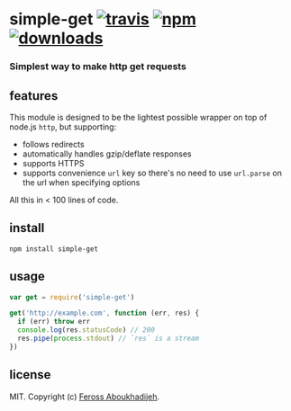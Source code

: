 # simple-get [![travis](https://img.shields.io/travis/feross/simple-get.svg)](https://travis-ci.org/feross/simple-get) [![npm](https://img.shields.io/npm/v/simple-get.svg)](https://npmjs.org/package/simple-get) [![downloads](https://img.shields.io/npm/dm/simple-get.svg)](https://npmjs.org/package/simple-get)

### Simplest way to make http get requests

## features

This module is designed to be the lightest possible wrapper on top of node.js `http`, but supporting:

- follows redirects
- automatically handles gzip/deflate responses
- supports HTTPS
- supports convenience `url` key so there's no need to use `url.parse` on the url when specifying options

All this in < 100 lines of code.

## install

```
npm install simple-get
```

## usage

```js
var get = require('simple-get')

get('http://example.com', function (err, res) {
  if (err) throw err
  console.log(res.statusCode) // 200
  res.pipe(process.stdout) // `res` is a stream
})
```

## license

MIT. Copyright (c) [Feross Aboukhadijeh](http://feross.org).
